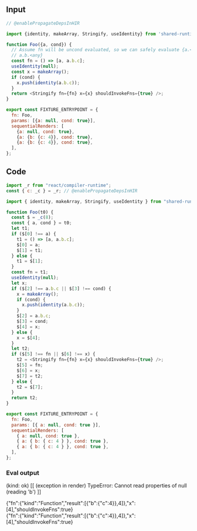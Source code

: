 
## Input

```javascript
// @enablePropagateDepsInHIR

import {identity, makeArray, Stringify, useIdentity} from 'shared-runtime';

function Foo({a, cond}) {
  // Assume fn will be uncond evaluated, so we can safely evaluate {a.<any>,
  // a.b.<any}
  const fn = () => [a, a.b.c];
  useIdentity(null);
  const x = makeArray();
  if (cond) {
    x.push(identity(a.b.c));
  }
  return <Stringify fn={fn} x={x} shouldInvokeFns={true} />;
}

export const FIXTURE_ENTRYPOINT = {
  fn: Foo,
  params: [{a: null, cond: true}],
  sequentialRenders: [
    {a: null, cond: true},
    {a: {b: {c: 4}}, cond: true},
    {a: {b: {c: 4}}, cond: true},
  ],
};

```

## Code

```javascript
import _r from "react/compiler-runtime";
const { c: _c } = _r; // @enablePropagateDepsInHIR

import { identity, makeArray, Stringify, useIdentity } from "shared-runtime";

function Foo(t0) {
  const $ = _c(8);
  const { a, cond } = t0;
  let t1;
  if ($[0] !== a) {
    t1 = () => [a, a.b.c];
    $[0] = a;
    $[1] = t1;
  } else {
    t1 = $[1];
  }
  const fn = t1;
  useIdentity(null);
  let x;
  if ($[2] !== a.b.c || $[3] !== cond) {
    x = makeArray();
    if (cond) {
      x.push(identity(a.b.c));
    }
    $[2] = a.b.c;
    $[3] = cond;
    $[4] = x;
  } else {
    x = $[4];
  }
  let t2;
  if ($[5] !== fn || $[6] !== x) {
    t2 = <Stringify fn={fn} x={x} shouldInvokeFns={true} />;
    $[5] = fn;
    $[6] = x;
    $[7] = t2;
  } else {
    t2 = $[7];
  }
  return t2;
}

export const FIXTURE_ENTRYPOINT = {
  fn: Foo,
  params: [{ a: null, cond: true }],
  sequentialRenders: [
    { a: null, cond: true },
    { a: { b: { c: 4 } }, cond: true },
    { a: { b: { c: 4 } }, cond: true },
  ],
};

```
      
### Eval output
(kind: ok) [[ (exception in render) TypeError: Cannot read properties of null (reading 'b') ]]
<div>{"fn":{"kind":"Function","result":[{"b":{"c":4}},4]},"x":[4],"shouldInvokeFns":true}</div>
<div>{"fn":{"kind":"Function","result":[{"b":{"c":4}},4]},"x":[4],"shouldInvokeFns":true}</div>